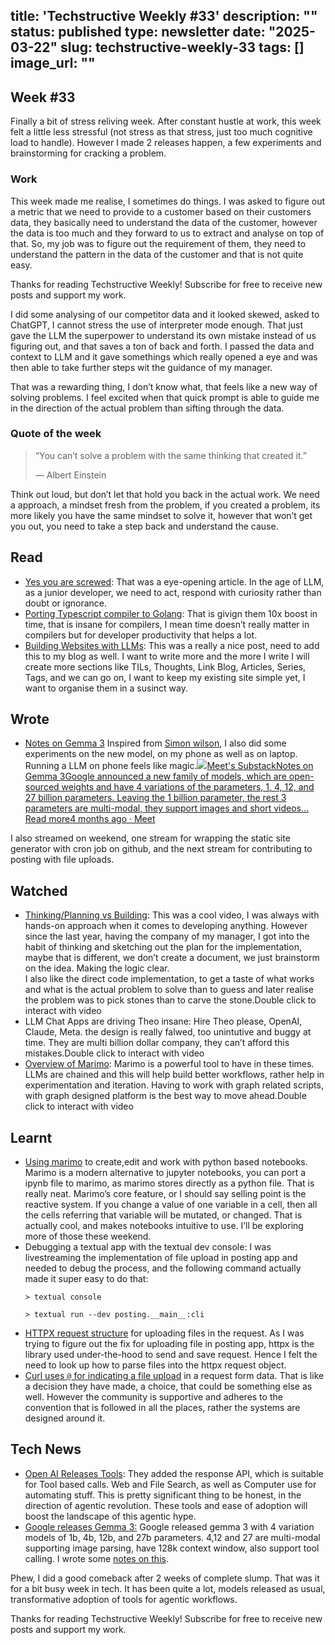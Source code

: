 title: 'Techstructive Weekly #33'
description: ""
status: published
type: newsletter
date: "2025-03-22"
slug: techstructive-weekly-33
tags: []
image_url: ""
---

## Week #33

Finally a bit of stress reliving week. After constant hustle at work, this week felt a little less stressful (not stress as that stress, just too much cognitive load to handle). However I made 2 releases happen, a few experiments and brainstorming for cracking a problem.

### Work 

This week made me realise, I sometimes do things. I was asked to figure out a metric that we need to provide to a customer based on their customers data, they basically need to understand the data of the customer, however the data is too much and they forward to us to extract and analyse on top of that. So, my job was to figure out the requirement of them, they need to understand the pattern in the data of the customer and that is not quite easy.

Thanks for reading Techstructive Weekly! Subscribe for free to receive new posts and support my work.

I did some analysing of our competitor data and it looked skewed, asked to ChatGPT, I cannot stress the use of interpreter mode enough. That just gave the LLM the superpower to understand its own mistake instead of us figuring out, and that saves a ton of back and forth. I passed the data and context to LLM and it gave somethings which really opened a eye and was then able to take further steps wit the guidance of my manager.

That was a rewarding thing, I don’t know what, that feels like a new way of solving problems. I feel excited when that quick prompt is able to guide me in the direction of the actual problem than sifting through the data.

### Quote of the week

> “You can’t solve a problem with the same thinking that created it.”
> 
> — Albert Einstein

Think out loud, but don’t let that hold you back in the actual work. We need a approach, a mindset fresh from the problem, if you created a problem, its more likely you have the same mindset to solve it, however that won’t get you out, you need to take a step back and understand the cause.

## Read

- [Yes you are screwed](https://ghuntley.com/screwed/): That was a eye-opening article. In the age of LLM, as a junior developer, we need to act, respond with curiosity rather than doubt or ignorance.
- [Porting Typescript compiler to Golang](https://devblogs.microsoft.com/typescript/typescript-native-port/?utm_source=hackernewsletter&utm_medium=email&utm_term=fav): That is givign them 10x boost in time, that is insane for compilers, I mean time doesn’t really matter in compilers but for developer productivity that helps a lot.
- [Building Websites with LLMs](https://blog.jim-nielsen.com/2025/lots-of-little-html-pages): This was a really a nice post, need to add this to my blog as well. I want to write more and the more I write I will create more sections like TILs, Thoughts, Link Blog, Articles, Series, Tags, and we can go on, I want to keep my existing site simple yet, I want to organise them in a susinct way.

## Wrote

- [Notes on Gemma 3](https://meetgor.substack.com/p/notes-on-gemma-3?utm_source=substack&utm_content=feed%3Arecommended%3Acopy_link)
  Inspired from [Simon wilson](https://simonwillison.net/2025/Mar/12/gemma-3/), I also did some experiments on the new model, on my phone as well as on laptop. Running a LLM on phone feels like magic.[![](https://substackcdn.com/image/fetch/$s_!Zyre!,w_56,c_limit,f_auto,q_auto:good,fl_progressive:steep/https%3A%2F%2Fsubstack-post-media.s3.amazonaws.com%2Fpublic%2Fimages%2F9786b965-3564-4542-8687-a55727236ab5_325x325.png)Meet's SubstackNotes on Gemma 3Google announced a new family of models, which are open-sourced weights and have 4 variations of the parameters, 1, 4, 12, and 27 billion parameters. Leaving the 1 billion parameter, the rest 3 parameters are multi-modal, they support images and short videos…Read more4 months ago · Meet](https://meetgor.substack.com/p/notes-on-gemma-3?utm_source=substack&utm_campaign=post_embed&utm_medium=web)

I also streamed on weekend, one stream for wrapping the static site generator with cron job on github, and the next stream for contributing to posting with file uploads.

## Watched

- [Thinking/Planning vs Building](https://youtu.be/rosMfs3pZ_0?si=z7NM3q_xRIHYe0Ek): This was a cool video, I was always with hands-on approach when it comes to developing anything. However since the last year, having the company of my manager, I got into the habit of thinking and sketching out the plan for the implementation, maybe that is different, we don’t create a document, we just brainstorm on the idea. Making the logic clear.  
  I also like the direct code implementation, to get a taste of what works and what is the actual problem to solve than to guess and later realise the problem was to pick stones than to carve the stone.Double click to interact with video
- LLM Chat Apps are driving Theo insane: Hire Theo please, OpenAI, Claude, Meta. the design is really falwed, too unintutive and buggy at time. They are multi billion dollar company, they can’t afford this mistakes.Double click to interact with video
- [Overview of Marimo](https://youtu.be/3N6lInzq5MI?si=kEqeaHpAiQaadVFN):
  Marimo is a powerful tool to have in these times. LLMs are chained and this will help build better workflows, rather help in experimentation and iteration. Having to work with graph related scripts, with graph designed platform is the best way to move ahead.Double click to interact with video

## Learnt

- [Using marimo](https://marimo.io/) to create,edit and work with python based notebooks. Marimo is a modern alternative to jupyter notebooks, you can port a ipynb file to marimo, as marimo stores directly as a python file. That is really neat. Marimo’s core feature, or I should say selling point is the reactive system. If you change a value of one variable in a cell, then all the cells referring that variable will be mutated, or changed. That is actually cool, and makes notebooks intuitive to use. I’ll be exploring more of those these weekend.
- Debugging a textual app with the textual dev console: I was livestreaming the implementation of file upload in posting app and needed to debug the process, and the following command actually made it super easy to do that:
  ```
  > textual console 

  > textual run --dev posting.__main__:cli
  ```
- [HTTPX request structure](https://stackoverflow.com/questions/72103585/how-to-pass-file-object-to-httpx-request-in-fastapi-endpoint) for uploading files in the request. As I was trying to figure out the fix for uploading file in posting app, httpx is the library used under-the-hood to send and save request. Hence I felt the need to look up how to parse files into the httpx request object.
- [Curl uses `@` for indicating a file upload](https://stackoverflow.com/questions/12667797/using-curl-to-upload-post-data-with-files) in a request form data. That is like a decision they have made, a choice, that could be something else as well. However the community is supportive and adheres to the convention that is followed in all the places, rather the systems are designed around it.

## Tech News

- [Open AI Releases Tools](https://openai.com/index/new-tools-for-building-agents): They added the response API, which is suitable for Tool based calls. Web and File Search, as well as Computer use for automating stuff. This is pretty significant thing to be honest, in the direction of agentic revolution. These tools and ease of adoption will boost the landscape of this agentic hype.
- [Google releases Gemma 3:](https://blog.google/technology/developers/gemma-3/) Google released gemma 3 with 4 variation models of 1b, 4b, 12b, and 27b parameters. 4,12 and 27 are multi-modal supporting image parsing, have 128k context window, also support tool calling. I wrote some [notes on this](https://meetgor.substack.com/p/notes-on-gemma-3).

Phew, I did a good comeback after 2 weeks of complete slump. That was it for a bit busy week in tech. It has been quite a lot, models released as usual, transformative adoption of tools for agentic workflows.

Thanks for reading Techstructive Weekly! Subscribe for free to receive new posts and support my work.
